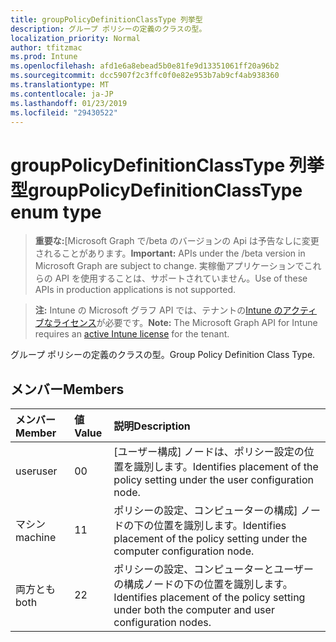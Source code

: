 ```yaml
---
title: groupPolicyDefinitionClassType 列挙型
description: グループ ポリシーの定義のクラスの型。
localization_priority: Normal
author: tfitzmac
ms.prod: Intune
ms.openlocfilehash: afd1e6a8ebead5b0e81fe9d13351061ff20a96b2
ms.sourcegitcommit: dcc5907f2c3ffc0f0e82e953b7ab9cf4ab938360
ms.translationtype: MT
ms.contentlocale: ja-JP
ms.lasthandoff: 01/23/2019
ms.locfileid: "29430522"
---
```

# <a name="grouppolicydefinitionclasstype-enum-type"></a><span data-ttu-id="c3ef1-103">groupPolicyDefinitionClassType 列挙型</span><span class="sxs-lookup"><span data-stu-id="c3ef1-103">groupPolicyDefinitionClassType enum type</span></span>

> <span data-ttu-id="c3ef1-104">**重要な:**[Microsoft Graph で/beta のバージョンの Api は予告なしに変更されることがあります。</span><span class="sxs-lookup"><span data-stu-id="c3ef1-104">**Important:** APIs under the /beta version in Microsoft Graph are subject to change.</span></span> <span data-ttu-id="c3ef1-105">実稼働アプリケーションでこれらの API を使用することは、サポートされていません。</span><span class="sxs-lookup"><span data-stu-id="c3ef1-105">Use of these APIs in production applications is not supported.</span></span>

> <span data-ttu-id="c3ef1-106">**注:** Intune の Microsoft グラフ API では、テナントの[Intune のアクティブなライセンス](https://go.microsoft.com/fwlink/?linkid=839381)が必要です。</span><span class="sxs-lookup"><span data-stu-id="c3ef1-106">**Note:** The Microsoft Graph API for Intune requires an [active Intune license](https://go.microsoft.com/fwlink/?linkid=839381) for the tenant.</span></span>

<span data-ttu-id="c3ef1-107">グループ ポリシーの定義のクラスの型。</span><span class="sxs-lookup"><span data-stu-id="c3ef1-107">Group Policy Definition Class Type.</span></span>

## <a name="members"></a><span data-ttu-id="c3ef1-108">メンバー</span><span class="sxs-lookup"><span data-stu-id="c3ef1-108">Members</span></span>
|<span data-ttu-id="c3ef1-109">メンバー</span><span class="sxs-lookup"><span data-stu-id="c3ef1-109">Member</span></span>|<span data-ttu-id="c3ef1-110">値</span><span class="sxs-lookup"><span data-stu-id="c3ef1-110">Value</span></span>|<span data-ttu-id="c3ef1-111">説明</span><span class="sxs-lookup"><span data-stu-id="c3ef1-111">Description</span></span>|
|:---|:---|:---|
|<span data-ttu-id="c3ef1-112">user</span><span class="sxs-lookup"><span data-stu-id="c3ef1-112">user</span></span>|<span data-ttu-id="c3ef1-113">0</span><span class="sxs-lookup"><span data-stu-id="c3ef1-113">0</span></span>|<span data-ttu-id="c3ef1-114">[ユーザー構成] ノードは、ポリシー設定の位置を識別します。</span><span class="sxs-lookup"><span data-stu-id="c3ef1-114">Identifies placement of the policy setting under the user configuration node.</span></span>|
|<span data-ttu-id="c3ef1-115">マシン</span><span class="sxs-lookup"><span data-stu-id="c3ef1-115">machine</span></span>|<span data-ttu-id="c3ef1-116">1</span><span class="sxs-lookup"><span data-stu-id="c3ef1-116">1</span></span>|<span data-ttu-id="c3ef1-117">ポリシーの設定、コンピューターの構成] ノードの下の位置を識別します。</span><span class="sxs-lookup"><span data-stu-id="c3ef1-117">Identifies placement of the policy setting under the computer configuration node.</span></span>|
|<span data-ttu-id="c3ef1-118">両方とも</span><span class="sxs-lookup"><span data-stu-id="c3ef1-118">both</span></span>|<span data-ttu-id="c3ef1-119">2</span><span class="sxs-lookup"><span data-stu-id="c3ef1-119">2</span></span>|<span data-ttu-id="c3ef1-120">ポリシーの設定、コンピューターとユーザーの構成ノードの下の位置を識別します。</span><span class="sxs-lookup"><span data-stu-id="c3ef1-120">Identifies placement of the policy setting under both the computer and user configuration nodes.</span></span>|




